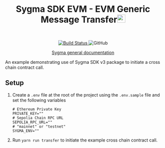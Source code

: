 <div align="center">
    <h1>Sygma SDK EVM - EVM Generic Message Transfer<img src="assets/logo.svg" alt="" height="26px"></h1>
</div>
<br>
<p align="center">
  <a href="https://github.com/sygmaprotocol/sygma-sdk/actions/workflows/ci.yaml">
    <img src="https://github.com/sygmaprotocol/sygma-sdk/actions/workflows/ci.yaml/badge.svg" alt="Build Status">
  </a>
    <img alt="GitHub" src="https://img.shields.io/github/license/sygmaprotocol/sygma-sdk">
  <a href="https://www.npmjs.com/package/@buildwithsygma/sygma-sdk-core">
</p>
<p align="center">
  <a href="https://docs.buildwithsygma.com/">Sygma general documentation</a>
</p>

An example demonstrating use of Sygma SDK v3 package to initiate a cross chain contract call.

## Setup

1. Create a `.env` file at the root of the project using the `.env.sample` file and set the following variables

   ```shell
   # Ethereum Private Key
   PRIVATE_KEY=""
   # Sepolia Chain RPC URL
   SEPOLIA_RPC_URL=""
   # "mainnet" or "testnet"
   SYGMA_ENV=""
   ```

2. Run `yarn run transfer` to initiate the example cross chain contract call.
